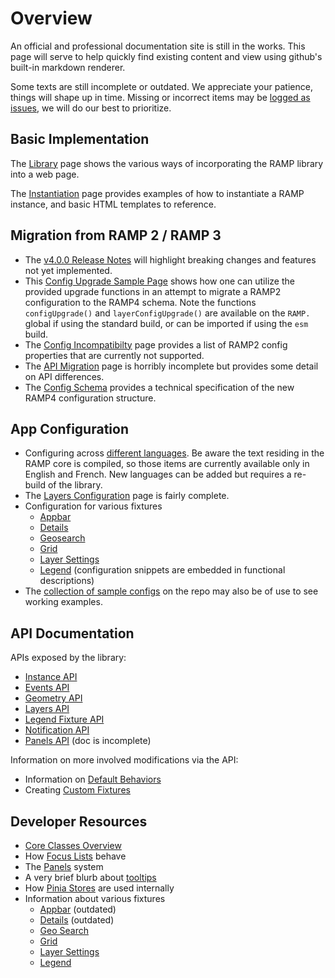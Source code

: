 # Overview

An official and professional documentation site is still in the works. This page will serve to help quickly find existing content and view using github's built-in markdown renderer.

Some texts are still incomplete or outdated. We appreciate your patience, things will shape up in time. Missing or incorrect items may be [logged as issues](https://github.com/ramp4-pcar4/ramp4-pcar4/issues/new), we will do our best to prioritize.

## Basic Implementation

The [Library](introduction/library.md) page shows the various ways of incorporating the RAMP library into a web page.

The [Instantiation](introduction/instantiation.md) page provides examples of how to instantiate a RAMP instance, and basic HTML templates to reference.

## Migration from RAMP 2 / RAMP 3

- The [v4.0.0 Release Notes](https://github.com/ramp4-pcar4/ramp4-pcar4/releases/tag/v4.0.0) will highlight breaking changes and features not yet implemented.
- This [Config Upgrade Sample Page](https://github.com/ramp4-pcar4/ramp4-pcar4/blob/main/demos/starter-scripts/r2-config-upgraded.js) shows how one can utilize the provided upgrade functions in an attempt to migrate a RAMP2 configuration to the RAMP4 schema. Note the functions `configUpgrade()` and `layerConfigUpgrade()` are available on the `RAMP.` global if using the standard build, or can be imported if using the `esm` build.
- The [Config Incompatibilty](using-ramp4/incompatibility.md) page provides a list of RAMP2 config properties that are currently not supported.
- The [API Migration](resources/migration/api-migration.md) page is horribly incomplete but provides some detail on API differences.
- The [Config Schema](https://github.com/ramp4-pcar4/ramp4-pcar4/blob/main/schema.json) provides a technical specification of the new RAMP4 configuration structure.

## App Configuration

- Configuring across [different languages](using-ramp4/config-language.md). Be aware the text residing in the RAMP core is compiled, so those items are currently available only in English and French. New languages can be added but requires a re-build of the library.
- The [Layers Configuration](using-ramp4/layer-config.md) page is fairly complete.
- Configuration for various fixtures
  - [Appbar](using-ramp4/fixtures/appbar.md#configuration)
  - [Details](using-ramp4/fixtures/details.md)
  - [Geosearch](using-ramp4/fixtures/geosearch.md#configuration)
  - [Grid](using-ramp4/fixtures/grid.md#configuration)
  - [Layer Settings](using-ramp4/fixtures/layer-settings.md#configuration)
  - [Legend](using-ramp4/fixtures/legend.md#configuration) (configuration snippets are embedded in functional descriptions)
- The [collection of sample configs](https://github.com/ramp4-pcar4/ramp4-pcar4/tree/main/demos/starter-scripts) on the repo may also be of use to see working examples.

## API Documentation

APIs exposed by the library:

- [Instance API](api-guides/instance.md)
- [Events API](api-guides/events.md)
- [Geometry API](api-guides/geometry.md)
- [Layers API](api-guides/layers.md)
- [Legend Fixture API](api-guides/legend.md)
- [Notification API](api-guides/notifications.md)
- [Panels API](api-guides/panels.md#the-panel-api) (doc is incomplete)

Information on more involved modifications via the API:

- Information on [Default Behaviors](using-ramp4/default-setup.md)
- Creating [Custom Fixtures](using-ramp4/fixtures/custom-fixtures.md)

## Developer Resources

- [Core Classes Overview](resources/core-classes.md)
- How [Focus Lists](resources/focus-list.md) behave
- The [Panels](api-guides/panels.md) system
- A very brief blurb about [tooltips](resources/tooltips.md)
- How [Pinia Stores](resources/store.md) are used internally
- Information about various fixtures
  - [Appbar](using-ramp4/fixtures/appbar.md) (outdated)
  - [Details](using-ramp4/fixtures/details.md) (outdated)
  - [Geo Search](using-ramp4/fixtures/geosearch.md)
  - [Grid](using-ramp4/fixtures/grid.md)
  - [Layer Settings](using-ramp4/fixtures/layer-settings.md)
  - [Legend](using-ramp4/fixtures/legend.md)